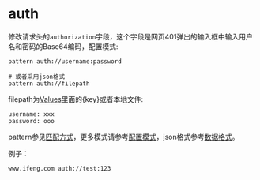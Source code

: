 # auth
修改请求头的`authorization`字段，这个字段是网页401弹出的输入框中输入用户名和密码的Base64编码，配置模式:

	pattern auth://username:password
	
	# 或者采用json格式
	pattern auth://filepath
	
filepath为[Values](http://local.whistlejs.com/#values)里面的{key}或者本地文件:

	username: xxx
	password: ooo

pattern参见[匹配方式](../pattern.html)，更多模式请参考[配置模式](../mode.html)，json格式参考[数据格式](../data.html)。

例子：

	www.ifeng.com auth://test:123
